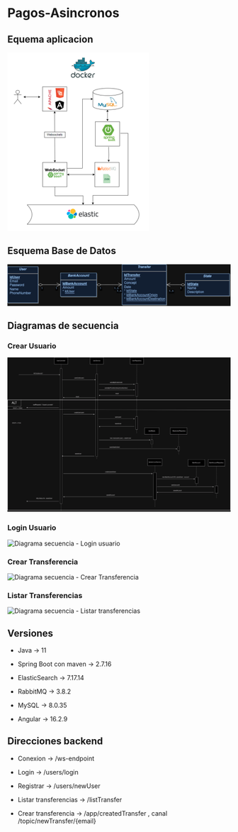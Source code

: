 # Pagos-Asincronos

## Equema aplicacion
![Esquema aplicacion](Esquema.png)


## Esquema Base de Datos
![Esquema BD](BDPagosAsincronos.jpg)


## Diagramas de secuencia

### Crear Usuario
![Diagrama secuencia - Crear usuario](DiagramaSecuencia_CrearUsuario.drawio.png)
### Login Usuario
![Diagrama secuencia - Login usuario]()
### Crear Transferencia
![Diagrama secuencia - Crear Transferencia]()
### Listar Transferencias
![Diagrama secuencia - Listar transferencias]()



## Versiones

* Java -> 11

* Spring Boot con maven -> 2.7.16

* ElasticSearch -> 7.17.14

* RabbitMQ -> 3.8.2

* MySQL -> 8.0.35

* Angular -> 16.2.9


## Direcciones backend

* Conexion -> /ws-endpoint
	
* Login -> /users/login
	
* Registrar -> /users/newUser 
	
* Listar transferencias -> /listTransfer
	
* Crear transferencia -> /app/createdTransfer , canal /topic/newTransfer/{email}


